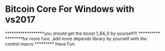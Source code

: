 Bitcoin Core For Windows with vs2017
=====================================
******************you should get the boost 1_64_0 by yourself!!! **********
********for more func ,add more depends library by yourself with the control macro *********
Have Fun
